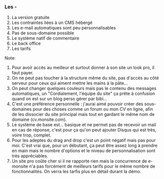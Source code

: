 ### Les -

1. La version gratuite <!-- .element: class="fragment fade-up" -->
2. Les contraintes liées à un CMS hébergé <!-- .element: class="fragment fade-up" -->
3. Les e-mail automatiques sont peu personnalisables <!-- .element: class="fragment fade-up" -->
4. Pas de sous-domaine possible <!-- .element: class="fragment fade-up" -->
5. Le système natif de commentaire <!-- .element: class="fragment fade-up" -->
6. Le back office <!-- .element: class="fragment fade-up" -->
7. Les tarifs <!-- .element: class="fragment fade-up" -->

Note:
1. Pour avoir accès au meilleur et surtout donner à son site un look pro, il faut payer.
2. On ne peut pas toucher à la structure même du site, pas d'accès au côté serveur pour ceux qui aiment mettre les mains à la pâte...
3. On peut changer quelques couleurs mais pas le contenu des messages automatiques, un "Cordialement, l'équipe du site" ça prête à confusion quand on est sur un blog perso gérer par bibi...
4. C'est une préférence personnelle : j'aurai aimé pouvoir créer des sous-domaines pour des choses comme un forum ou mon CV en ligne, afin de les dissocier du site principal mais tout en gardant le même nom de domaine (cv.monsite.com).
5. Le système de base est... basique et ne permet pas de recevoir un mail en cas de réponse, c'est pour ça qu'on peut ajouter Disqus qui est très, voire trop, complet.
6. Pour les adeptes du drag and drop c'est un point négatif mais pas pour moi. C'est vrai que, pour un débutant, ça peut être assez long à prendre en main mais le nombre d'options et le niveau de personnalisation sont très appréciables.
7. Un site pro coûte cher si il ne rapporte rien mais la concurrence de e-monsite n'a pas forcément de meilleurs tarifs pour le même nombre de fonctionnalités. On verra les tarfis plus en détail durant la démo.